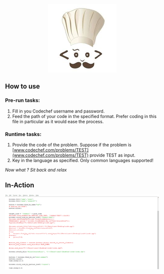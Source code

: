 <p align="center">
	<img src="https://github.com/monsij/CJudge_Automate/blob/master/Codechef/cc.jpg"/>
</p>

## How to use

### Pre-run tasks:

1.  Fill in you Codechef username and password.
2.  Feed the path of your code in the specified format. Prefer coding in this file in particular as it would ease the process.

### Runtime tasks:

1.  Provide the code of the problem. Suppose if the problem is [www.codechef.com/problems/TEST](www.codechef.com/problems/TEST) provide TEST as input.
2.  Key in the language as specified. Only common languages supported!

 _Now what ? Sit back and relax_


## In-Action

![gif-image](https://github.com/monsij/CJudge_Automate/blob/master/Codechef/codechef.gif)

